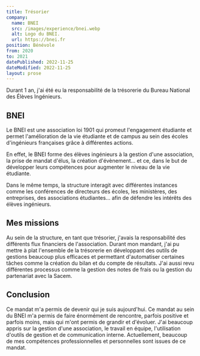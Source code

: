 ```yaml
---
title: Trésorier
company:
  name: BNEI
  src: /images/experience/bnei.webp
  alt: Logo du BNEI.
  url: https://bnei.fr
position: Bénévole
from: 2020
to: 2021
datePublished: 2022-11-25
dateModified: 2022-11-25
layout: prose
---
```


Durant 1 an, j'ai été eu la responsabilité de la trésorerie du Bureau National des Élèves Ingénieurs.

<!-- more -->

## BNEI

Le BNEI est une association loi 1901 qui promeut l'engagement étudiante et permet l'amélioration de la vie étudiante et de campus au sein des écoles d'ingénieurs françaises grâce à différentes actions.

En effet, le BNEI forme des élèves ingénieurs à la gestion d'une association, la prise de mandat d'élus, la création d'évènement... et ce, dans le but de développer leurs compétences pour augmenter le niveau de la vie étudiante.

Dans le même temps, la structure interagit avec différentes instances comme les conférences de directeurs des écoles, les ministères, des entreprises, des associations étudiantes... afin de défendre les intérêts des élèves ingénieurs.

## Mes missions

Au sein de la structure, en tant que trésorier, j'avais la responsabilité des différents flux financiers de l'association. Durant mon mandant, j'ai pu mettre à plat l'ensemble de la trésorerie en développant des outils de gestions beaucoup plus efficaces et permettant d'automatiser certaines tâches comme la création du bilan et du compte de résultats. J'ai aussi revu différentes processus comme la gestion des notes de frais ou la gestion du partenariat avec la Sacem.

## Conclusion

Ce mandat m'a permis de devenir qui je suis aujourd'hui. Ce mandat au sein du BNEI m'a permis de faire énormément de rencontre, parfois positive et parfois moins, mais qui m'ont permis de grandir et d'évoluer. J'ai beaucoup appris sur la gestion d'une association, le travail en équipe, l'utilisation d'outils de gestion et de communication interne. Actuellement, beaucoup de mes compétences professionnelles et personnelles sont issues de ce mandat. 